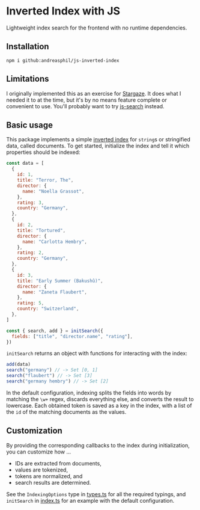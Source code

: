 # Inverted Index with JS

Lightweight index search for the frontend with no runtime dependencies.

## Installation

```
npm i github:andreasphil/js-inverted-index
```

## Limitations

I originally implemented this as an exercise for [Stargaze](https://github.com/andreasphil/stargaze). It does what I needed it to at the time, but it's by no means feature complete or convenient to use. You'll probably want to try [js-search](https://github.com/bvaughn/js-search) instead.

## Basic usage

This package implements a simple [inverted index](https://en.wikipedia.org/wiki/Inverted_index) for `string`s or stringified data, called documents. To get started, initialize the index and tell it which properties should be indexed:

```js
const data = [
  {
    id: 1,
    title: "Terror, The",
    director: {
      name: "Noella Grassot",
    },
    rating: 3,
    country: "Germany",
  },
  {
    id: 2,
    title: "Tortured",
    director: {
      name: "Carlotta Hembry",
    },
    rating: 2,
    country: "Germany",
  },
  {
    id: 3,
    title: "Early Summer (Bakushû)",
    director: {
      name: "Zaneta Flaubert",
    },
    rating: 5,
    country: "Switzerland",
  },
]

const { search, add } = initSearch({
  fields: ["title", "director.name", "rating"],
})
```

`initSearch` returns an object with functions for interacting with the index:

```js
add(data)
search("germany") // -> Set [0, 1]
search("flaubert") // -> Set [3]
search("germany hembry") // -> Set [2]
```

In the default configuration, indexing splits the fields into words by matching the `\w+` regex, discards everything else, and converts the result to lowercase. Each obtained token is saved as a key in the index, with a list of the `id` of the matching documents as the values.

## Customization

By providing the corresponding callbacks to the index during initialization, you can customize how ...

- IDs are extracted from documents,
- values are tokenized,
- tokens are normalized, and
- search results are determined.

See the `IndexingOptions` type in [types.ts](src/types.ts) for all the required typings, and `initSearch` in [index.ts](src/index.ts) for an example with the default configuration.
